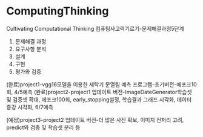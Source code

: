 # ComputingThinking
Cultivating Computational Thinking
컴퓨팅사고력기르기-문제해결과정5단계

1. 문제해결 과정
2. 요구사항 분석
3. 설계
4. 구현
5. 평가와 검증

(완료)project1-vgg16모델을 이용한 세탁기 문열림 예측 프로그램-초기버전-에포크10회, 4/5예측
(완료)project2-project1 업데이트 버전-ImageDateGenerator학습셋 및 검증셋 확대, 에포크100회, early_stopping설정, 학습결과 그래프 시각화, 데이터 증강 시각화, 6/7예측

(예정)project3-project2 업데이트 버전-더 많은 사진 확보, 이미지 전처리 고려, predict와 검증 및 학습셋 분리 등
